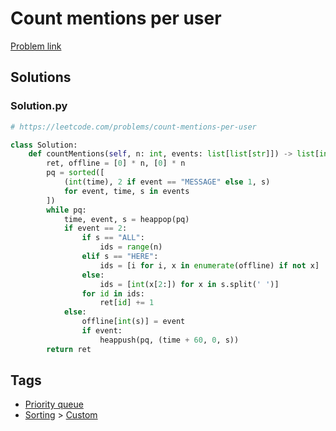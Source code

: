 # Count mentions per user

[Problem link](https://leetcode.com/problems/count-mentions-per-user)

## Solutions


### Solution.py
```py
# https://leetcode.com/problems/count-mentions-per-user

class Solution:
    def countMentions(self, n: int, events: list[list[str]]) -> list[int]:
        ret, offline = [0] * n, [0] * n
        pq = sorted([
            (int(time), 2 if event == "MESSAGE" else 1, s)
            for event, time, s in events
        ])
        while pq:
            time, event, s = heappop(pq)
            if event == 2:
                if s == "ALL":
                    ids = range(n)
                elif s == "HERE":
                    ids = [i for i, x in enumerate(offline) if not x]
                else:
                    ids = [int(x[2:]) for x in s.split(' ')]
                for id in ids:
                    ret[id] += 1
            else:
                offline[int(s)] = event
                if event:
                    heappush(pq, (time + 60, 0, s))
        return ret
```
## Tags

* [Priority queue](/Collections/priority-queue.md#priority-queue)
* [Sorting](/Collections/sorting.md#sorting) > [Custom](/Collections/sorting.md#custom)

